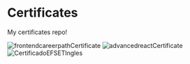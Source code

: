 # Certificates
My certificates repo!

![frontendcareerpathCertificate](https://github.com/PatoTey/Certificates/assets/73722247/d438ac4d-951e-41b1-8368-77c2ce3520e8)
![advancedreactCertificate](https://github.com/PatoTey/Certificates/assets/73722247/74f8e555-d22b-405b-8e74-b9f2afae4294)
![CertificadoEFSETIngles](https://github.com/PatoTey/Gamon/assets/73722247/b155362a-92e0-41c2-88b3-b7a0380f8dfd)
